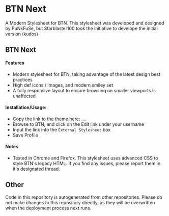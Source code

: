 # BTN Next
A Modern Stylesheet for BTN. This stylesheet was developed and designed by PuNkFuSe, but Starblaster100 took the initiative to develope the initial version (kudos)

## BTN Next
#### Features
- Modern stylesheet for BTN, taking advantage of the latest design best practices
- High def icons / images, and modern smiley set
- A fully responsive layout to ensure browsing on smaller viewports is unaffected

#### Installation/Usage:
- Copy the link to the theme here: .... 
- Browse to BTN, and click on the Edit link under your username
- Input the link into the `External Stylesheet` box
- Save Profile

#### Notes
- Tested in Chrome and Firefox. This stylesheet uses advanced CSS to style BTN's legacy HTML. If you find any issues,
please report them in it's designated thread.

## Other
Code in this repository is autogenerated from other repositories. Please do not make changes to this repository directly,
as they will be overwritten when the deployment process next runs.
